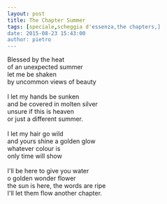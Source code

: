 ```yaml
---
layout: post
title: The Chapter Summer
tags: [speciale,scheggia d'essenza,the chapters,]
date: 2015-08-23 15:43:00
author: pietro
---
```

Blessed by the heat<br/>of an unexpected summer<br/>let me be shaken<br/>by uncommon views of beauty<br/><br/>I let my hands be sunken<br/>and be covered in molten silver<br/>unsure if this is heaven<br/>or just a different summer.<br/><br/>I let my hair go wild<br/>and yours shine a golden glow<br/>whatever colour is<br/>only time will show<br/><br/>I'll be here to give you water<br/>o golden wonder flower<br/>the sun is here, the words are ripe<br/>I'll let them flow another chapter.
